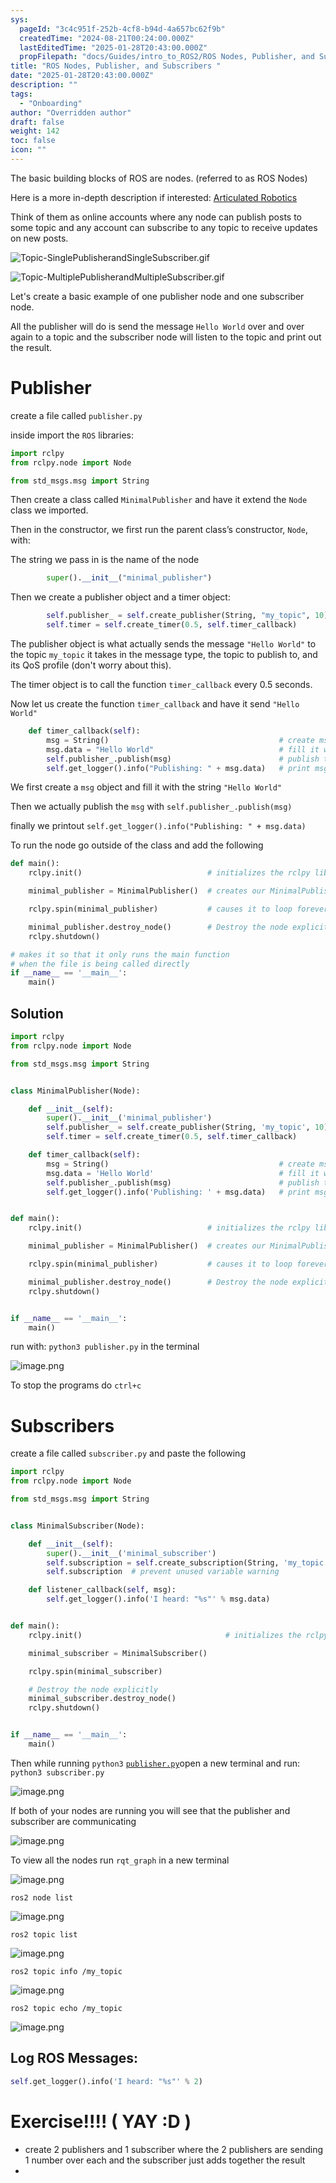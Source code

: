 ```yaml
---
sys:
  pageId: "3c4c951f-252b-4cf8-b94d-4a657bc62f9b"
  createdTime: "2024-08-21T00:24:00.000Z"
  lastEditedTime: "2025-01-28T20:43:00.000Z"
  propFilepath: "docs/Guides/intro_to_ROS2/ROS Nodes, Publisher, and Subscribers .md"
title: "ROS Nodes, Publisher, and Subscribers "
date: "2025-01-28T20:43:00.000Z"
description: ""
tags:
  - "Onboarding"
author: "Overridden author"
draft: false
weight: 142
toc: false
icon: ""
---
```


The basic building blocks of ROS are nodes. (referred to as ROS Nodes)

Here is a more in-depth description if interested: [Articulated Robotics](https://articulatedrobotics.xyz/tutorials/ready-for-ros/ros-overview#2-nodes)

Think of them as online accounts where any node can publish posts to some topic and any account can subscribe to any topic to receive updates on new posts.

![Topic-SinglePublisherandSingleSubscriber.gif](https://docs.ros.org/en/humble/_images/Topic-SinglePublisherandSingleSubscriber.gif)

![Topic-MultiplePublisherandMultipleSubscriber.gif](https://docs.ros.org/en/humble/_images/Topic-MultiplePublisherandMultipleSubscriber.gif)

Let's create a basic example of one publisher node and one subscriber node.

All the publisher will do is send the message `Hello World` over and over again to a topic and the subscriber node will listen to the topic and print out the result.

# Publisher

create a file called `publisher.py` 

inside import the `ROS` libraries:

```python
import rclpy
from rclpy.node import Node

from std_msgs.msg import String
```

Then create a class called `MinimalPublisher` and have it extend the `Node` class we imported.

Then in the constructor, we first run the parent class’s constructor, `Node`, with:

The string we pass in is the name of the node

```python
        super().__init__("minimal_publisher")
```

Then we create a publisher object and a timer object:

```python
        self.publisher_ = self.create_publisher(String, "my_topic", 10)
        self.timer = self.create_timer(0.5, self.timer_callback)
```

The publisher object is what actually sends the message `"Hello World"` to the topic `my_topic` it takes in the message type, the topic to publish to, and its QoS profile (don't worry about this).

The timer object is to call the function `timer_callback` every 0.5 seconds.

Now let us create the function `timer_callback` and have it send `"Hello World"`

```python
    def timer_callback(self):
        msg = String()                                      # create msg object
        msg.data = "Hello World"                            # fill it with data
        self.publisher_.publish(msg)                        # publish the message
        self.get_logger().info("Publishing: " + msg.data)   # print msg
```

We first create a `msg` object and fill it with the string `"Hello World"`

Then we actually publish the `msg` with `self.publisher_.publish(msg)`

finally we printout `self.get_logger().info("Publishing: " + msg.data)`

To run the node go outside of the class and add the following

```python
def main():
    rclpy.init()                            # initializes the rclpy library

    minimal_publisher = MinimalPublisher()  # creates our MinimalPublisher object

    rclpy.spin(minimal_publisher)           # causes it to loop forever

    minimal_publisher.destroy_node()        # Destroy the node explicitly
    rclpy.shutdown()

# makes it so that it only runs the main function
# when the file is being called directly
if __name__ == '__main__': 
    main()
```

## Solution

```python
import rclpy
from rclpy.node import Node

from std_msgs.msg import String


class MinimalPublisher(Node):

    def __init__(self):
        super().__init__('minimal_publisher')
        self.publisher_ = self.create_publisher(String, 'my_topic', 10)
        self.timer = self.create_timer(0.5, self.timer_callback)

    def timer_callback(self):
        msg = String()                                      # create msg object
        msg.data = 'Hello World'                            # fill it with data
        self.publisher_.publish(msg)                        # publish the message
        self.get_logger().info('Publishing: ' + msg.data)   # print msg


def main():
    rclpy.init()                            # initializes the rclpy library

    minimal_publisher = MinimalPublisher()  # creates our MinimalPublisher object

    rclpy.spin(minimal_publisher)           # causes it to loop forever

    minimal_publisher.destroy_node()        # Destroy the node explicitly
    rclpy.shutdown()


if __name__ == '__main__':
    main()
```

run with: `python3 publisher.py` in the terminal

![image.png](https://prod-files-secure.s3.us-west-2.amazonaws.com/d518164a-d88e-44d1-a4ee-3adb3bd8bce0/9214accb-ad5b-44f1-a31c-b3167c59138b/image.png?X-Amz-Algorithm=AWS4-HMAC-SHA256&X-Amz-Content-Sha256=UNSIGNED-PAYLOAD&X-Amz-Credential=ASIAZI2LB466QH6CFWHW%2F20250525%2Fus-west-2%2Fs3%2Faws4_request&X-Amz-Date=20250525T070757Z&X-Amz-Expires=3600&X-Amz-Security-Token=IQoJb3JpZ2luX2VjEF0aCXVzLXdlc3QtMiJHMEUCIAyhFn%2BTBRQRrAI4b92lcBG7pThFbCXLywQ8P09oyDEcAiEA1wVnddenN%2BNYTy5DmDcgC9eFgH2GgQzK9gm57Vuocxgq%2FwMIJhAAGgw2Mzc0MjMxODM4MDUiDFxNLLn%2BmN50dArvdCrcA0lywE7stcaGru5s%2BQeEwHroUka7pd4JueAqzOwlwXFfk2V0%2Fy3YBzQgLOAETTKDBxOif%2BsjsmrxQZwfsxNT%2Fg1zwF3SRUqdnEUUY%2BARYcGXpilNH83gbt52Yqx245yXIjXKkhHSP37507STOI9Qg8t8XNX%2BgTXqB7lYGbFWjO5hzRgrJRcEarF3DyJJcQsPsQP4oUBgpTNWr%2Bm8XamLJt1XQEhOFW2EHWM0THrP4EMdm6SVYt10IHvuWExH0oL7gSfpPwwMhd0EZ9eFqBh4mnAnLXMCaqy6UytHgLDJ%2BCqE7JU21uYqdNNtwCZYj%2FMoC%2Fxh4V%2BY%2BB82GOxiMAV8qnN%2BiwmH5T9DYoOWswA%2BkGgkoL35r8g6E%2FA6zwKaV9ccFAHLr%2FbmoAyvnVOySO0EWx1dZxptxovLeB%2FW5Rmw0s0atTEul1sduyI42X%2FtLFc4Ca6bK%2BKlnAMo0tMvPsHT9koRcVPeNJvyWj4iTxpNRTRV207kjjH0CQ5cLJLsRW%2BcRxQ4cp1OXvl4XOz5YcmvQNhYtY5awWNcD%2Ba3veZw4asSLOpBxq0Sq9xxGN7V%2B88jj3Z3IOWDt%2BwlvS6LQdoIM0zZV2RYOuqmyaOpGEPb3IU1CWzCl9OW%2F8wWBH%2FbMIS5ysEGOqUB8bC0SQWhvYT0Iy8WKadhRjmfdh%2BXJe%2FvKRCBvs01WIgN94j5yJCMjm0Eg9b5svi1JuOkh%2F6GTnE8uvrlrIQVs94U%2B2Qh6bKlhjFcw7AiSjPRDoX6n53AgKbKGpc4OWFGFx87xFzJ0fBPtAyPbGuHjwT1lOPvudnMdhABIcYwy%2FfdC7hwkVewwEYptlZ8kJOPtJp5hF%2FDA3V4rvLQ3ACuP%2F3YoSHW&X-Amz-Signature=f7141e697f1facdde2f9d21c2fe144baac81d45e5e2bd731565e4df54cc0acb2&X-Amz-SignedHeaders=host&x-id=GetObject)

To stop the programs do `ctrl+c`

# Subscribers

create a file called `subscriber.py` and paste the following

```python
import rclpy
from rclpy.node import Node

from std_msgs.msg import String


class MinimalSubscriber(Node):

    def __init__(self):
        super().__init__('minimal_subscriber')
        self.subscription = self.create_subscription(String, 'my_topic', self.listener_callback, 10)
        self.subscription  # prevent unused variable warning

    def listener_callback(self, msg):
        self.get_logger().info('I heard: "%s"' % msg.data)


def main():
    rclpy.init()                                # initializes the rclpy library

    minimal_subscriber = MinimalSubscriber()

    rclpy.spin(minimal_subscriber)

    # Destroy the node explicitly
    minimal_subscriber.destroy_node()
    rclpy.shutdown()


if __name__ == '__main__':
    main()
```

Then while running `python3` [`publisher.py`](http://publisher.py/)open a new terminal and run: `python3 subscriber.py` 

![image.png](https://prod-files-secure.s3.us-west-2.amazonaws.com/d518164a-d88e-44d1-a4ee-3adb3bd8bce0/611fccf2-c738-4dbd-94e9-98f209092866/image.png?X-Amz-Algorithm=AWS4-HMAC-SHA256&X-Amz-Content-Sha256=UNSIGNED-PAYLOAD&X-Amz-Credential=ASIAZI2LB466QH6CFWHW%2F20250525%2Fus-west-2%2Fs3%2Faws4_request&X-Amz-Date=20250525T070756Z&X-Amz-Expires=3600&X-Amz-Security-Token=IQoJb3JpZ2luX2VjEF0aCXVzLXdlc3QtMiJHMEUCIAyhFn%2BTBRQRrAI4b92lcBG7pThFbCXLywQ8P09oyDEcAiEA1wVnddenN%2BNYTy5DmDcgC9eFgH2GgQzK9gm57Vuocxgq%2FwMIJhAAGgw2Mzc0MjMxODM4MDUiDFxNLLn%2BmN50dArvdCrcA0lywE7stcaGru5s%2BQeEwHroUka7pd4JueAqzOwlwXFfk2V0%2Fy3YBzQgLOAETTKDBxOif%2BsjsmrxQZwfsxNT%2Fg1zwF3SRUqdnEUUY%2BARYcGXpilNH83gbt52Yqx245yXIjXKkhHSP37507STOI9Qg8t8XNX%2BgTXqB7lYGbFWjO5hzRgrJRcEarF3DyJJcQsPsQP4oUBgpTNWr%2Bm8XamLJt1XQEhOFW2EHWM0THrP4EMdm6SVYt10IHvuWExH0oL7gSfpPwwMhd0EZ9eFqBh4mnAnLXMCaqy6UytHgLDJ%2BCqE7JU21uYqdNNtwCZYj%2FMoC%2Fxh4V%2BY%2BB82GOxiMAV8qnN%2BiwmH5T9DYoOWswA%2BkGgkoL35r8g6E%2FA6zwKaV9ccFAHLr%2FbmoAyvnVOySO0EWx1dZxptxovLeB%2FW5Rmw0s0atTEul1sduyI42X%2FtLFc4Ca6bK%2BKlnAMo0tMvPsHT9koRcVPeNJvyWj4iTxpNRTRV207kjjH0CQ5cLJLsRW%2BcRxQ4cp1OXvl4XOz5YcmvQNhYtY5awWNcD%2Ba3veZw4asSLOpBxq0Sq9xxGN7V%2B88jj3Z3IOWDt%2BwlvS6LQdoIM0zZV2RYOuqmyaOpGEPb3IU1CWzCl9OW%2F8wWBH%2FbMIS5ysEGOqUB8bC0SQWhvYT0Iy8WKadhRjmfdh%2BXJe%2FvKRCBvs01WIgN94j5yJCMjm0Eg9b5svi1JuOkh%2F6GTnE8uvrlrIQVs94U%2B2Qh6bKlhjFcw7AiSjPRDoX6n53AgKbKGpc4OWFGFx87xFzJ0fBPtAyPbGuHjwT1lOPvudnMdhABIcYwy%2FfdC7hwkVewwEYptlZ8kJOPtJp5hF%2FDA3V4rvLQ3ACuP%2F3YoSHW&X-Amz-Signature=cfdacb602700631e33c71a90004b5527b4e1d9746c39926861d159fa01aaa07c&X-Amz-SignedHeaders=host&x-id=GetObject)

If both of your nodes are running you will see that the publisher and subscriber are communicating

![image.png](https://prod-files-secure.s3.us-west-2.amazonaws.com/d518164a-d88e-44d1-a4ee-3adb3bd8bce0/eea428b5-1cf0-43bb-a30b-81cbaf6c5c78/image.png?X-Amz-Algorithm=AWS4-HMAC-SHA256&X-Amz-Content-Sha256=UNSIGNED-PAYLOAD&X-Amz-Credential=ASIAZI2LB466QH6CFWHW%2F20250525%2Fus-west-2%2Fs3%2Faws4_request&X-Amz-Date=20250525T070757Z&X-Amz-Expires=3600&X-Amz-Security-Token=IQoJb3JpZ2luX2VjEF0aCXVzLXdlc3QtMiJHMEUCIAyhFn%2BTBRQRrAI4b92lcBG7pThFbCXLywQ8P09oyDEcAiEA1wVnddenN%2BNYTy5DmDcgC9eFgH2GgQzK9gm57Vuocxgq%2FwMIJhAAGgw2Mzc0MjMxODM4MDUiDFxNLLn%2BmN50dArvdCrcA0lywE7stcaGru5s%2BQeEwHroUka7pd4JueAqzOwlwXFfk2V0%2Fy3YBzQgLOAETTKDBxOif%2BsjsmrxQZwfsxNT%2Fg1zwF3SRUqdnEUUY%2BARYcGXpilNH83gbt52Yqx245yXIjXKkhHSP37507STOI9Qg8t8XNX%2BgTXqB7lYGbFWjO5hzRgrJRcEarF3DyJJcQsPsQP4oUBgpTNWr%2Bm8XamLJt1XQEhOFW2EHWM0THrP4EMdm6SVYt10IHvuWExH0oL7gSfpPwwMhd0EZ9eFqBh4mnAnLXMCaqy6UytHgLDJ%2BCqE7JU21uYqdNNtwCZYj%2FMoC%2Fxh4V%2BY%2BB82GOxiMAV8qnN%2BiwmH5T9DYoOWswA%2BkGgkoL35r8g6E%2FA6zwKaV9ccFAHLr%2FbmoAyvnVOySO0EWx1dZxptxovLeB%2FW5Rmw0s0atTEul1sduyI42X%2FtLFc4Ca6bK%2BKlnAMo0tMvPsHT9koRcVPeNJvyWj4iTxpNRTRV207kjjH0CQ5cLJLsRW%2BcRxQ4cp1OXvl4XOz5YcmvQNhYtY5awWNcD%2Ba3veZw4asSLOpBxq0Sq9xxGN7V%2B88jj3Z3IOWDt%2BwlvS6LQdoIM0zZV2RYOuqmyaOpGEPb3IU1CWzCl9OW%2F8wWBH%2FbMIS5ysEGOqUB8bC0SQWhvYT0Iy8WKadhRjmfdh%2BXJe%2FvKRCBvs01WIgN94j5yJCMjm0Eg9b5svi1JuOkh%2F6GTnE8uvrlrIQVs94U%2B2Qh6bKlhjFcw7AiSjPRDoX6n53AgKbKGpc4OWFGFx87xFzJ0fBPtAyPbGuHjwT1lOPvudnMdhABIcYwy%2FfdC7hwkVewwEYptlZ8kJOPtJp5hF%2FDA3V4rvLQ3ACuP%2F3YoSHW&X-Amz-Signature=747fad0c207cac879121760400e2081a06cbef68f2a4ed6427ac40909eaa348b&X-Amz-SignedHeaders=host&x-id=GetObject)

To view all the nodes run `rqt_graph` in a new terminal

![image.png](https://prod-files-secure.s3.us-west-2.amazonaws.com/d518164a-d88e-44d1-a4ee-3adb3bd8bce0/1d98e964-4318-4d62-b5c4-8c8f78368598/image.png?X-Amz-Algorithm=AWS4-HMAC-SHA256&X-Amz-Content-Sha256=UNSIGNED-PAYLOAD&X-Amz-Credential=ASIAZI2LB466QH6CFWHW%2F20250525%2Fus-west-2%2Fs3%2Faws4_request&X-Amz-Date=20250525T070757Z&X-Amz-Expires=3600&X-Amz-Security-Token=IQoJb3JpZ2luX2VjEF0aCXVzLXdlc3QtMiJHMEUCIAyhFn%2BTBRQRrAI4b92lcBG7pThFbCXLywQ8P09oyDEcAiEA1wVnddenN%2BNYTy5DmDcgC9eFgH2GgQzK9gm57Vuocxgq%2FwMIJhAAGgw2Mzc0MjMxODM4MDUiDFxNLLn%2BmN50dArvdCrcA0lywE7stcaGru5s%2BQeEwHroUka7pd4JueAqzOwlwXFfk2V0%2Fy3YBzQgLOAETTKDBxOif%2BsjsmrxQZwfsxNT%2Fg1zwF3SRUqdnEUUY%2BARYcGXpilNH83gbt52Yqx245yXIjXKkhHSP37507STOI9Qg8t8XNX%2BgTXqB7lYGbFWjO5hzRgrJRcEarF3DyJJcQsPsQP4oUBgpTNWr%2Bm8XamLJt1XQEhOFW2EHWM0THrP4EMdm6SVYt10IHvuWExH0oL7gSfpPwwMhd0EZ9eFqBh4mnAnLXMCaqy6UytHgLDJ%2BCqE7JU21uYqdNNtwCZYj%2FMoC%2Fxh4V%2BY%2BB82GOxiMAV8qnN%2BiwmH5T9DYoOWswA%2BkGgkoL35r8g6E%2FA6zwKaV9ccFAHLr%2FbmoAyvnVOySO0EWx1dZxptxovLeB%2FW5Rmw0s0atTEul1sduyI42X%2FtLFc4Ca6bK%2BKlnAMo0tMvPsHT9koRcVPeNJvyWj4iTxpNRTRV207kjjH0CQ5cLJLsRW%2BcRxQ4cp1OXvl4XOz5YcmvQNhYtY5awWNcD%2Ba3veZw4asSLOpBxq0Sq9xxGN7V%2B88jj3Z3IOWDt%2BwlvS6LQdoIM0zZV2RYOuqmyaOpGEPb3IU1CWzCl9OW%2F8wWBH%2FbMIS5ysEGOqUB8bC0SQWhvYT0Iy8WKadhRjmfdh%2BXJe%2FvKRCBvs01WIgN94j5yJCMjm0Eg9b5svi1JuOkh%2F6GTnE8uvrlrIQVs94U%2B2Qh6bKlhjFcw7AiSjPRDoX6n53AgKbKGpc4OWFGFx87xFzJ0fBPtAyPbGuHjwT1lOPvudnMdhABIcYwy%2FfdC7hwkVewwEYptlZ8kJOPtJp5hF%2FDA3V4rvLQ3ACuP%2F3YoSHW&X-Amz-Signature=8598a0d18cd1acb34b5774928e9036631219f547675df6477843f565b24695ee&X-Amz-SignedHeaders=host&x-id=GetObject)

`ros2 node list`

![image.png](https://prod-files-secure.s3.us-west-2.amazonaws.com/d518164a-d88e-44d1-a4ee-3adb3bd8bce0/680ac8cf-e6d9-4164-9ece-5b9a6fccffee/image.png?X-Amz-Algorithm=AWS4-HMAC-SHA256&X-Amz-Content-Sha256=UNSIGNED-PAYLOAD&X-Amz-Credential=ASIAZI2LB466QH6CFWHW%2F20250525%2Fus-west-2%2Fs3%2Faws4_request&X-Amz-Date=20250525T070757Z&X-Amz-Expires=3600&X-Amz-Security-Token=IQoJb3JpZ2luX2VjEF0aCXVzLXdlc3QtMiJHMEUCIAyhFn%2BTBRQRrAI4b92lcBG7pThFbCXLywQ8P09oyDEcAiEA1wVnddenN%2BNYTy5DmDcgC9eFgH2GgQzK9gm57Vuocxgq%2FwMIJhAAGgw2Mzc0MjMxODM4MDUiDFxNLLn%2BmN50dArvdCrcA0lywE7stcaGru5s%2BQeEwHroUka7pd4JueAqzOwlwXFfk2V0%2Fy3YBzQgLOAETTKDBxOif%2BsjsmrxQZwfsxNT%2Fg1zwF3SRUqdnEUUY%2BARYcGXpilNH83gbt52Yqx245yXIjXKkhHSP37507STOI9Qg8t8XNX%2BgTXqB7lYGbFWjO5hzRgrJRcEarF3DyJJcQsPsQP4oUBgpTNWr%2Bm8XamLJt1XQEhOFW2EHWM0THrP4EMdm6SVYt10IHvuWExH0oL7gSfpPwwMhd0EZ9eFqBh4mnAnLXMCaqy6UytHgLDJ%2BCqE7JU21uYqdNNtwCZYj%2FMoC%2Fxh4V%2BY%2BB82GOxiMAV8qnN%2BiwmH5T9DYoOWswA%2BkGgkoL35r8g6E%2FA6zwKaV9ccFAHLr%2FbmoAyvnVOySO0EWx1dZxptxovLeB%2FW5Rmw0s0atTEul1sduyI42X%2FtLFc4Ca6bK%2BKlnAMo0tMvPsHT9koRcVPeNJvyWj4iTxpNRTRV207kjjH0CQ5cLJLsRW%2BcRxQ4cp1OXvl4XOz5YcmvQNhYtY5awWNcD%2Ba3veZw4asSLOpBxq0Sq9xxGN7V%2B88jj3Z3IOWDt%2BwlvS6LQdoIM0zZV2RYOuqmyaOpGEPb3IU1CWzCl9OW%2F8wWBH%2FbMIS5ysEGOqUB8bC0SQWhvYT0Iy8WKadhRjmfdh%2BXJe%2FvKRCBvs01WIgN94j5yJCMjm0Eg9b5svi1JuOkh%2F6GTnE8uvrlrIQVs94U%2B2Qh6bKlhjFcw7AiSjPRDoX6n53AgKbKGpc4OWFGFx87xFzJ0fBPtAyPbGuHjwT1lOPvudnMdhABIcYwy%2FfdC7hwkVewwEYptlZ8kJOPtJp5hF%2FDA3V4rvLQ3ACuP%2F3YoSHW&X-Amz-Signature=fee4a8e5fdc9120bb5847d835bee01c23561a2326d3ecb5bd736e8766a95480a&X-Amz-SignedHeaders=host&x-id=GetObject)

`ros2 topic list`

![image.png](https://prod-files-secure.s3.us-west-2.amazonaws.com/d518164a-d88e-44d1-a4ee-3adb3bd8bce0/eee2ebe1-27ef-4a4a-96fb-2ca54126fb29/image.png?X-Amz-Algorithm=AWS4-HMAC-SHA256&X-Amz-Content-Sha256=UNSIGNED-PAYLOAD&X-Amz-Credential=ASIAZI2LB466QH6CFWHW%2F20250525%2Fus-west-2%2Fs3%2Faws4_request&X-Amz-Date=20250525T070757Z&X-Amz-Expires=3600&X-Amz-Security-Token=IQoJb3JpZ2luX2VjEF0aCXVzLXdlc3QtMiJHMEUCIAyhFn%2BTBRQRrAI4b92lcBG7pThFbCXLywQ8P09oyDEcAiEA1wVnddenN%2BNYTy5DmDcgC9eFgH2GgQzK9gm57Vuocxgq%2FwMIJhAAGgw2Mzc0MjMxODM4MDUiDFxNLLn%2BmN50dArvdCrcA0lywE7stcaGru5s%2BQeEwHroUka7pd4JueAqzOwlwXFfk2V0%2Fy3YBzQgLOAETTKDBxOif%2BsjsmrxQZwfsxNT%2Fg1zwF3SRUqdnEUUY%2BARYcGXpilNH83gbt52Yqx245yXIjXKkhHSP37507STOI9Qg8t8XNX%2BgTXqB7lYGbFWjO5hzRgrJRcEarF3DyJJcQsPsQP4oUBgpTNWr%2Bm8XamLJt1XQEhOFW2EHWM0THrP4EMdm6SVYt10IHvuWExH0oL7gSfpPwwMhd0EZ9eFqBh4mnAnLXMCaqy6UytHgLDJ%2BCqE7JU21uYqdNNtwCZYj%2FMoC%2Fxh4V%2BY%2BB82GOxiMAV8qnN%2BiwmH5T9DYoOWswA%2BkGgkoL35r8g6E%2FA6zwKaV9ccFAHLr%2FbmoAyvnVOySO0EWx1dZxptxovLeB%2FW5Rmw0s0atTEul1sduyI42X%2FtLFc4Ca6bK%2BKlnAMo0tMvPsHT9koRcVPeNJvyWj4iTxpNRTRV207kjjH0CQ5cLJLsRW%2BcRxQ4cp1OXvl4XOz5YcmvQNhYtY5awWNcD%2Ba3veZw4asSLOpBxq0Sq9xxGN7V%2B88jj3Z3IOWDt%2BwlvS6LQdoIM0zZV2RYOuqmyaOpGEPb3IU1CWzCl9OW%2F8wWBH%2FbMIS5ysEGOqUB8bC0SQWhvYT0Iy8WKadhRjmfdh%2BXJe%2FvKRCBvs01WIgN94j5yJCMjm0Eg9b5svi1JuOkh%2F6GTnE8uvrlrIQVs94U%2B2Qh6bKlhjFcw7AiSjPRDoX6n53AgKbKGpc4OWFGFx87xFzJ0fBPtAyPbGuHjwT1lOPvudnMdhABIcYwy%2FfdC7hwkVewwEYptlZ8kJOPtJp5hF%2FDA3V4rvLQ3ACuP%2F3YoSHW&X-Amz-Signature=6b9ebd555c7c31973932f479a923e4b573b2de94982b0bd52b448a9576e8669c&X-Amz-SignedHeaders=host&x-id=GetObject)

`ros2 topic info /my_topic`

![image.png](https://prod-files-secure.s3.us-west-2.amazonaws.com/d518164a-d88e-44d1-a4ee-3adb3bd8bce0/6288ef12-cb9e-406f-b9eb-65feed3a9011/image.png?X-Amz-Algorithm=AWS4-HMAC-SHA256&X-Amz-Content-Sha256=UNSIGNED-PAYLOAD&X-Amz-Credential=ASIAZI2LB466QH6CFWHW%2F20250525%2Fus-west-2%2Fs3%2Faws4_request&X-Amz-Date=20250525T070757Z&X-Amz-Expires=3600&X-Amz-Security-Token=IQoJb3JpZ2luX2VjEF0aCXVzLXdlc3QtMiJHMEUCIAyhFn%2BTBRQRrAI4b92lcBG7pThFbCXLywQ8P09oyDEcAiEA1wVnddenN%2BNYTy5DmDcgC9eFgH2GgQzK9gm57Vuocxgq%2FwMIJhAAGgw2Mzc0MjMxODM4MDUiDFxNLLn%2BmN50dArvdCrcA0lywE7stcaGru5s%2BQeEwHroUka7pd4JueAqzOwlwXFfk2V0%2Fy3YBzQgLOAETTKDBxOif%2BsjsmrxQZwfsxNT%2Fg1zwF3SRUqdnEUUY%2BARYcGXpilNH83gbt52Yqx245yXIjXKkhHSP37507STOI9Qg8t8XNX%2BgTXqB7lYGbFWjO5hzRgrJRcEarF3DyJJcQsPsQP4oUBgpTNWr%2Bm8XamLJt1XQEhOFW2EHWM0THrP4EMdm6SVYt10IHvuWExH0oL7gSfpPwwMhd0EZ9eFqBh4mnAnLXMCaqy6UytHgLDJ%2BCqE7JU21uYqdNNtwCZYj%2FMoC%2Fxh4V%2BY%2BB82GOxiMAV8qnN%2BiwmH5T9DYoOWswA%2BkGgkoL35r8g6E%2FA6zwKaV9ccFAHLr%2FbmoAyvnVOySO0EWx1dZxptxovLeB%2FW5Rmw0s0atTEul1sduyI42X%2FtLFc4Ca6bK%2BKlnAMo0tMvPsHT9koRcVPeNJvyWj4iTxpNRTRV207kjjH0CQ5cLJLsRW%2BcRxQ4cp1OXvl4XOz5YcmvQNhYtY5awWNcD%2Ba3veZw4asSLOpBxq0Sq9xxGN7V%2B88jj3Z3IOWDt%2BwlvS6LQdoIM0zZV2RYOuqmyaOpGEPb3IU1CWzCl9OW%2F8wWBH%2FbMIS5ysEGOqUB8bC0SQWhvYT0Iy8WKadhRjmfdh%2BXJe%2FvKRCBvs01WIgN94j5yJCMjm0Eg9b5svi1JuOkh%2F6GTnE8uvrlrIQVs94U%2B2Qh6bKlhjFcw7AiSjPRDoX6n53AgKbKGpc4OWFGFx87xFzJ0fBPtAyPbGuHjwT1lOPvudnMdhABIcYwy%2FfdC7hwkVewwEYptlZ8kJOPtJp5hF%2FDA3V4rvLQ3ACuP%2F3YoSHW&X-Amz-Signature=73ab8459d413663888a9ec923556d5337a057b4388a519086df54026f526a518&X-Amz-SignedHeaders=host&x-id=GetObject)

`ros2 topic echo /my_topic`

![image.png](https://prod-files-secure.s3.us-west-2.amazonaws.com/d518164a-d88e-44d1-a4ee-3adb3bd8bce0/0a6fcb4d-422d-4a6c-a803-749ef4adf2c6/image.png?X-Amz-Algorithm=AWS4-HMAC-SHA256&X-Amz-Content-Sha256=UNSIGNED-PAYLOAD&X-Amz-Credential=ASIAZI2LB466QH6CFWHW%2F20250525%2Fus-west-2%2Fs3%2Faws4_request&X-Amz-Date=20250525T070757Z&X-Amz-Expires=3600&X-Amz-Security-Token=IQoJb3JpZ2luX2VjEF0aCXVzLXdlc3QtMiJHMEUCIAyhFn%2BTBRQRrAI4b92lcBG7pThFbCXLywQ8P09oyDEcAiEA1wVnddenN%2BNYTy5DmDcgC9eFgH2GgQzK9gm57Vuocxgq%2FwMIJhAAGgw2Mzc0MjMxODM4MDUiDFxNLLn%2BmN50dArvdCrcA0lywE7stcaGru5s%2BQeEwHroUka7pd4JueAqzOwlwXFfk2V0%2Fy3YBzQgLOAETTKDBxOif%2BsjsmrxQZwfsxNT%2Fg1zwF3SRUqdnEUUY%2BARYcGXpilNH83gbt52Yqx245yXIjXKkhHSP37507STOI9Qg8t8XNX%2BgTXqB7lYGbFWjO5hzRgrJRcEarF3DyJJcQsPsQP4oUBgpTNWr%2Bm8XamLJt1XQEhOFW2EHWM0THrP4EMdm6SVYt10IHvuWExH0oL7gSfpPwwMhd0EZ9eFqBh4mnAnLXMCaqy6UytHgLDJ%2BCqE7JU21uYqdNNtwCZYj%2FMoC%2Fxh4V%2BY%2BB82GOxiMAV8qnN%2BiwmH5T9DYoOWswA%2BkGgkoL35r8g6E%2FA6zwKaV9ccFAHLr%2FbmoAyvnVOySO0EWx1dZxptxovLeB%2FW5Rmw0s0atTEul1sduyI42X%2FtLFc4Ca6bK%2BKlnAMo0tMvPsHT9koRcVPeNJvyWj4iTxpNRTRV207kjjH0CQ5cLJLsRW%2BcRxQ4cp1OXvl4XOz5YcmvQNhYtY5awWNcD%2Ba3veZw4asSLOpBxq0Sq9xxGN7V%2B88jj3Z3IOWDt%2BwlvS6LQdoIM0zZV2RYOuqmyaOpGEPb3IU1CWzCl9OW%2F8wWBH%2FbMIS5ysEGOqUB8bC0SQWhvYT0Iy8WKadhRjmfdh%2BXJe%2FvKRCBvs01WIgN94j5yJCMjm0Eg9b5svi1JuOkh%2F6GTnE8uvrlrIQVs94U%2B2Qh6bKlhjFcw7AiSjPRDoX6n53AgKbKGpc4OWFGFx87xFzJ0fBPtAyPbGuHjwT1lOPvudnMdhABIcYwy%2FfdC7hwkVewwEYptlZ8kJOPtJp5hF%2FDA3V4rvLQ3ACuP%2F3YoSHW&X-Amz-Signature=f86099605e2a968b23fe06d3cdc32d89a17c5279f548949e04896d29c5b47aac&X-Amz-SignedHeaders=host&x-id=GetObject)

## Log ROS Messages:

```python
self.get_logger().info('I heard: "%s"' % 2)
```

# Exercise!!!! ( YAY :D )

- create 2 publishers and 1 subscriber where the 2 publishers are sending 1 number over each and the subscriber just adds together the result
- 

